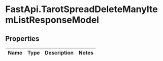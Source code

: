 # FastApi.TarotSpreadDeleteManyItemListResponseModel

## Properties
Name | Type | Description | Notes
------------ | ------------- | ------------- | -------------
